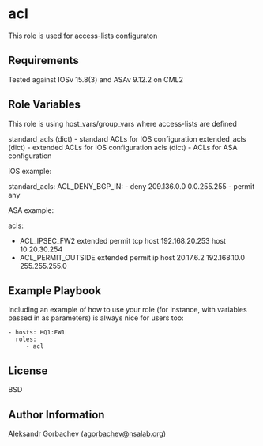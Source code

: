 acl
=========

This role is used for access-lists configuraton 

Requirements
------------

Tested against IOSv 15.8(3) and ASAv 9.12.2 on CML2

Role Variables
--------------

This role is using host_vars/group_vars where access-lists are defined

standard_acls (dict) - standard ACLs for IOS configuration
extended_acls (dict) - extended ACLs for IOS configuration
acls (dict) - ACLs for ASA configuration

IOS example:

standard_acls:
  ACL_DENY_BGP_IN:
    - deny 209.136.0.0 0.0.255.255
    - permit any

ASA example:

acls:
  - ACL_IPSEC_FW2 extended permit tcp host 192.168.20.253 host 10.20.30.254
  - ACL_PERMIT_OUTSIDE extended permit ip host 20.17.6.2 192.168.10.0 255.255.255.0 

Example Playbook
----------------

Including an example of how to use your role (for instance, with variables passed in as parameters) is always nice for users too:

    - hosts: HQ1:FW1
      roles:
         - acl

License
-------

BSD

Author Information
------------------

Aleksandr Gorbachev (agorbachev@nsalab.org)
